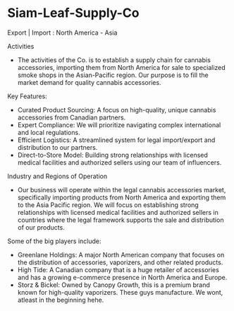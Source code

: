 # Siam-Leaf-Supply-Co

Export | Import : North America - Asia

Activities
- The activities of the Co. is to establish a supply chain for cannabis accessories, importing them from North America for sale to specialized smoke shops in the Asian-Pacific region. Our purpose is to fill the market demand for quality cannabis accessories.

Key Features:
  - Curated Product Sourcing: A focus on high-quality, unique cannabis accessories from Canadian partners.
  - Expert Compliance: We will prioritize navigating complex international and local regulations.
  - Efficient Logistics: A streamlined system for legal import/export and distribution to our partners.
  - Direct-to-Store Model: Building strong relationships with licensed medical facilities and authorized sellers using our team of influencers.

Industry and Regions of Operation
-  Our business will operate within the legal cannabis accessories market, specifically importing products from North America and exporting them to the Asia Pacific region. We will focus on establishing strong relationships with licensed medical facilities and authorized sellers in countries where the legal framework supports the sale and distribution of our products.

Some of the big players include:
- Greenlane Holdings: A major North American company that focuses on the distribution of accessories, vaporizers, and other related products.
- High Tide: A Canadian company that is a huge retailer of accessories and has a growing e-commerce presence in North America and Europe.
- Storz & Bickel: Owned by Canopy Growth, this is a premium brand known for high-quality vaporizers. These guys manufacture. We wont, atleast in the beginning hehe.
